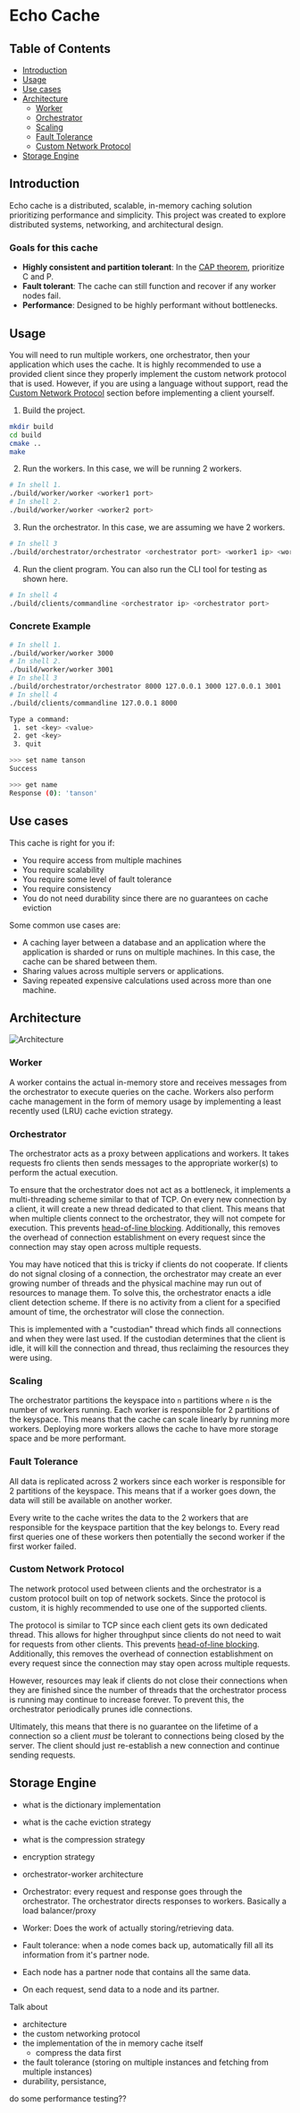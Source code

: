 # Echo Cache

## Table of Contents

-   [Introduction](#introduction)
-   [Usage](#usage)
-   [Use cases](#use-cases)
-   [Architecture](#architecture)
    -   [Worker](#worker)
    -   [Orchestrator](#orchestrator)
    -   [Scaling](#scaling)
    -   [Fault Tolerance](#fault-tolerance)
    -   [Custom Network Protocol](#custom-network-protocol)
-   [Storage Engine](#storage-engine)

## Introduction

Echo cache is a distributed, scalable, in-memory caching solution prioritizing performance and simplicity. This project was created to explore distributed systems, networking, and architectural design.

### Goals for this cache

-   **Highly consistent and partition tolerant**: In the [CAP theorem](https://en.wikipedia.org/wiki/CAP_theorem), prioritize C and P.
-   **Fault tolerant**: The cache can still function and recover if any worker nodes fail.
-   **Performance**: Designed to be highly performant without bottlenecks.

## Usage

You will need to run multiple workers, one orchestrator, then your application which uses the cache. It is highly recommended to use a provided client since they properly implement the custom network protocol that is used. However, if you are using a language without support, read the [Custom Network Protocol](#custom-network-protocol) section before implementing a client yourself.

1. Build the project.

```bash
mkdir build
cd build
cmake ..
make
```

2. Run the workers. In this case, we will be running 2 workers.

```bash
# In shell 1.
./build/worker/worker <worker1 port>
# In shell 2.
./build/worker/worker <worker2 port>
```

3. Run the orchestrator. In this case, we are assuming we have 2 workers.

```bash
# In shell 3
./build/orchestrator/orchestrator <orchestrator port> <worker1 ip> <worker1 port> <worker2 ip> <worker2 port>
```

4. Run the client program. You can also run the CLI tool for testing as shown here.

```bash
# In shell 4
./build/clients/commandline <orchestrator ip> <orchestrator port>
```

### Concrete Example

```bash
# In shell 1.
./build/worker/worker 3000
# In shell 2.
./build/worker/worker 3001
# In shell 3
./build/orchestrator/orchestrator 8000 127.0.0.1 3000 127.0.0.1 3001
# In shell 4
./build/clients/commandline 127.0.0.1 8000

Type a command:
 1. set <key> <value>
 2. get <key>
 3. quit

>>> set name tanson
Success

>>> get name
Response (0): 'tanson'
```

## Use cases

This cache is right for you if:

-   You require access from multiple machines
-   You require scalability
-   You require some level of fault tolerance
-   You require consistency
-   You do not need durability since there are no guarantees on cache eviction

Some common use cases are:

-   A caching layer between a database and an application where the application is sharded or runs on multiple machines. In this case, the cache can be shared between them.
-   Sharing values across multiple servers or applications.
-   Saving repeated expensive calculations used across more than one machine.

## Architecture

![Architecture](architecture.png)

### Worker

A worker contains the actual in-memory store and receives messages from the orchestrator to execute queries on the cache. Workers also perform cache management in the form of memory usage by implementing a least recently used (LRU) cache eviction strategy.

### Orchestrator

The orchestrator acts as a proxy between applications and workers. It takes requests fro clients then sends messages to the appropriate worker(s) to perform the actual execution.

To ensure that the orchestrator does not act as a bottleneck, it implements a multi-threading scheme similar to that of TCP. On every new connection by a client, it will create a new thread dedicated to that client. This means that when multiple clients connect to the orchestrator, they will not compete for execution. This prevents [head-of-line blocking](https://en.wikipedia.org/wiki/Head-of-line_blocking). Additionally, this removes the overhead of connection establishment on every request since the connection may stay open across multiple requests.

You may have noticed that this is tricky if clients do not cooperate. If clients do not signal closing of a connection, the orchestrator may create an ever growing number of threads and the physical machine may run out of resources to manage them. To solve this, the orchestrator enacts a idle client detection scheme. If there is no activity from a client for a specified amount of time, the orchestrator will close the connection.

This is implemented with a "custodian" thread which finds all connections and when they were last used. If the custodian determines that the client is idle, it will kill the connection and thread, thus reclaiming the resources they were using.

### Scaling

The orchestrator partitions the keyspace into `n` partitions where `n` is the number of workers running. Each worker is responsible for 2 partitions of the keyspace. This means that the cache can scale linearly by running more workers. Deploying more workers allows the cache to have more storage space and be more performant.

### Fault Tolerance

All data is replicated across 2 workers since each worker is responsible for 2 partitions of the keyspace. This means that if a worker goes down, the data will still be available on another worker.

Every write to the cache writes the data to the 2 workers that are responsible for the keyspace partition that the key belongs to. Every read first queries one of these workers then potentially the second worker if the first worker failed.

### Custom Network Protocol

The network protocol used between clients and the orchestrator is a custom protocol built on top of network sockets. Since the protocol is custom, it is highly recommended to use one of the supported clients.

The protocol is similar to TCP since each client gets its own dedicated thread. This allows for higher throughput since clients do not need to wait for requests from other clients. This prevents [head-of-line blocking](https://en.wikipedia.org/wiki/Head-of-line_blocking). Additionally, this removes the overhead of connection establishment on every request since the connection may stay open across multiple requests.

However, resources may leak if clients do not close their connections when they are finished since the number of threads that the orchestrator process is running may continue to increase forever. To prevent this, the orchestrator periodically prunes idle connections.

Ultimately, this means that there is no guarantee on the lifetime of a connection so a client _must_ be tolerant to connections being closed by the server. The client should just re-establish a new connection and continue sending requests.

## Storage Engine

-   what is the dictionary implementation
-   what is the cache eviction strategy
-   what is the compression strategy
-   encryption strategy

-   orchestrator-worker architecture
-   Orchestrator: every request and response goes through the orchestrator. The orchestrator directs responses to workers. Basically a load balancer/proxy
-   Worker: Does the work of actually storing/retrieving data.
-   Fault tolerance: when a node comes back up, automatically fill all its information from it's partner node.
-   Each node has a partner node that contains all the same data.
-   On each request, send data to a node and its partner.

Talk about

-   architecture
-   the custom networking protocol
-   the implementation of the in memory cache itself
    -   compress the data first
-   the fault tolerance (storing on multiple instances and fetching from multiple instances)
-   durability, persistance,

do some performance testing??
